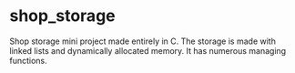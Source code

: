 # shop_storage
Shop storage mini project made entirely in C. The storage is made with linked lists and dynamically allocated memory.  It has numerous managing functions.
